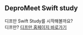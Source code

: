 ## DeproMeet Swift study

디프만 Swift Study를 시작해볼까요?   
디프만? [디프만 홈페이지 바로가기](http://www.depromeet.com/)


